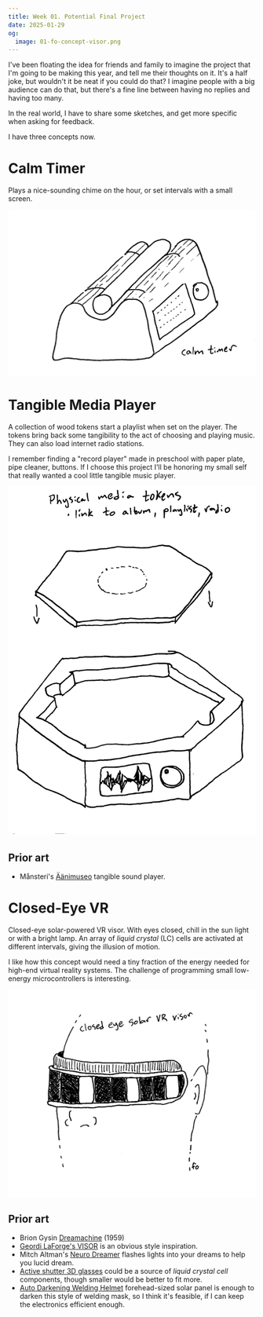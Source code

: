```yaml
---
title: Week 01. Potential Final Project
date: 2025-01-29
og:
  image: 01-fo-concept-visor.png
---
```


I've been floating the idea for friends and family to imagine the project that I'm going to be making this year, and tell me their thoughts on it. It's a half joke, but wouldn't it be neat if you could do that? I imagine people with a big audience can do that, but there's a fine line between having no replies and having too many.

In the real world, I have to share some sketches, and get more specific when asking for feedback.

I have three concepts now.

# Calm Timer

Plays a nice-sounding chime on the hour, or set intervals with a small screen.

![Concept sketch of a curved wooden stand with a metal chime suspended within it.](01-fo-concept-timer.png)

# Tangible Media Player

A collection of wood tokens start a playlist when set on the player. The tokens bring back some tangibility to the act of choosing and playing music. They can also load internet radio stations.

I remember finding a "record player" made in preschool with paper plate, pipe cleaner, buttons. If I choose this project I'll be honoring my small self that really wanted a cool little tangible music player.

![Concept sketch of a hexagonal media player with hexagonal media tokens.](01-fo-concept-player.png)

## Prior art

* Månsteri's [Äänimuseo](https://mansteri.com/works/aanimuseo-v/) tangible sound player.

# Closed-Eye VR

Closed-eye solar-powered VR visor. With eyes closed, chill in the sun light or with a bright lamp. An array of _liquid crystal_ (LC) cells are activated at different intervals, giving the illusion of motion.

I like how this concept would need a tiny fraction of the energy needed for high-end virtual reality systems. The challenge of programming small low-energy microcontrollers is interesting.

![Concept sketch of a visor for closed-eye visions.](01-fo-concept-visor.png)

## Prior art

* Brion Gysin [Dreamachine](https://en.wikipedia.org/wiki/Dreamachine) (1959)
* [Geordi LaForge's VISOR](https://en.wikipedia.org/wiki/Geordi_La_Forge#VISOR) is an obvious style inspiration.
* Mitch Altman's [Neuro Dreamer](https://cornfieldelectronics.com/neurodreamer/buy.nd.php) flashes lights into your dreams to help you lucid dream.
* [Active shutter 3D glasses](https://en.wikipedia.org/wiki/Active_shutter_3D_system) could be a source of _liquid crystal cell_ components, though smaller would be better to fit more.
* [Auto Darkening Welding Helmet](https://weldingpros.net/how-do-auto-darkening-welding-helmets-work/) forehead-sized solar panel is enough to darken this style of welding mask, so I think it's feasible, if I can keep the electronics efficient enough.
